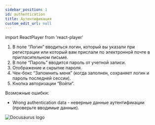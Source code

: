 ```yaml
---
sidebar_position: 1
id: authentication
title: Аутентификация
custom_edit_url: null
---
```

import ReactPlayer from 'react-player'

1. В поле “Логин” вводиться логин, который вы указали при регистрации или который вам прислали по электронной почте в пригласительном письме.
2. В поле “Пароль” вводится пароль от учетной записи.
3. Отображение и скрытие пароля.
4. Чек-бокс “Запомнить меня” (когда заполнен, сохраняет логин и пароль последней сессии).
5. Кнопка авторизации “Войти”.

Возможные ошибки: 
* Wrong authentication data - неверные данные аутентификации (проверьте вводимые данные).

![Docusaurus logo](/img/3-soft/1-authentication/rus/authentication-1.png)
